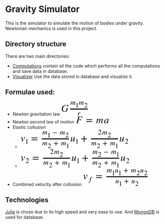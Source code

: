 # Gravity Simulator
This is the simulator to simulate the motion of bodies under gravity. Newtonian mechanics is used in this project.
## Directory structure
There are two main directories:
- [Computations](/Computations) contain all the code which performs all the computations and save data in database.
- [Visualizer](/Visualizer) Use the data stored in database and visualize it.
## Formulae used:
- Newton gravitation law ![](Images/Formulae/gravitational-law.svg)<!-- https://render.githubusercontent.com/render/math?math=G\frac{m_1m_2}{r} -->
- Newton second law of motion ![](Images/Formulae/newton-second-law.svg) <!-- https://render.githubusercontent.com/render/math?math=F=ma -->
- Elastic collusion 
  - ![](Images/Formulae/ellastic-collusion-v1.svg)<!-- https://render.githubusercontent.com/render/math?math=v_1=\frac{m_1-m_2}{m_2%2Bm_1}u_1%2B\frac{2m_2}{m_2%2Bm_1}u_2 -->
  - ![](Images/Formulae/ellastic-collusion-v2.svg)<!-- https://render.githubusercontent.com/render/math?math=v_2=\frac{2m_2}{m_2%2Bm_1}u_1%2B\frac{m_2-m_1}{m_2%2Bm_1}u_2 -->
- Combined velocity after collusion ![](Images/Formulae/combined-velocity-after-collusion.svg)<!-- https://render.githubusercontent.com/render/math?math=v_f=\frac{m_1u_1%2Bm_2u_2}{u_1%2Bu_2} -->
## Technologies
[Julia](https://julialang.org/) is chose due to its high speed and very ease to use. And [MongoDB](https://www.mongodb.com/) is used for database.
